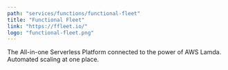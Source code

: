 ```yaml
---
path: "services/functions/functional-fleet"
title: "Functional Fleet"
link: "https://ffleet.io/"
logo: "functional-fleet.png"
---
```


The All-in-one Serverless Platform connected to the power of AWS Lamda. Automated scaling at one place.
